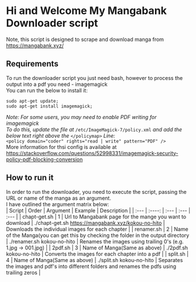 # Hi and Welcome My Mangabank Downloader script
Note, this script is designed to scrape and download manga from https://mangabank.xyz/
## Requirements
To run the downloader script you just need bash, however to process the output into a pdf you need - imagemagick  
You can run the below to install it:  
```
sudo apt-get update;  
sudo apt-get install imagemagick;  
```  
*Note: For some users, you may need to enable PDF writing for imagemagick*  
*To do this, update the file at* `/etc/ImageMagick-7/policy.xml` *and add the below text right above the* `</policymap>` *Line:*  
`<policy domain="coder" rights="read | write" pattern="PDF" />`  
More information for thsi config is available at https://stackoverflow.com/questions/52998331/imagemagick-security-policy-pdf-blocking-conversion
## How to run it
In order to run the downloader, you need to execute the script, passing the URL or name of the manga as an argument.  
I have outlined the argument matrix below:  
| Script     | Order | Argument | Example     | Description | 
| :---       |   :----: |    :---   | :--- | :--- |
| chapt-get.sh | 1 | Url to Mangabank page for the mange you want to download | ./chapt-get.sh https://mangabank.xyz/kokou-no-hito | Downloads the individual images for each chapter |
| renamer.sh | 2 | Name of the Manga(you can get this by checking the folder in the output directory | ./renamer.sh kokou-no-hito | Renames the images using trailing 0's (e.g. 1.jpg -> 001.jpg) |
| 2pdf.sh | 3 | Name of Manga(Same as above) | ./2pdf.sh kokou-no-hito | Converts the images for each chapter into a pdf |
| split.sh | 4 | Name of Manga(Same as above) | ./split.sh kokou-no-hito | Separates the images and pdf's into different folders and renames the pdfs using trailing zeros |

